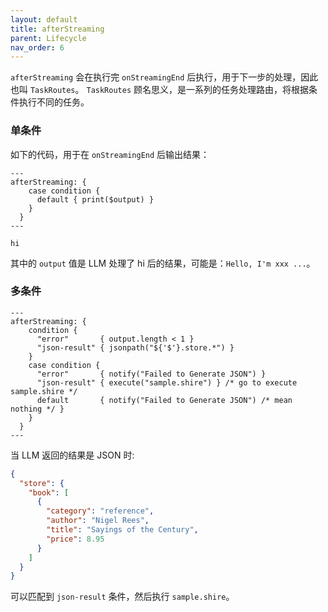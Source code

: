 ```yaml
---
layout: default
title: afterStreaming
parent: Lifecycle
nav_order: 6
---
```


`afterStreaming` 会在执行完 `onStreamingEnd` 后执行，用于下一步的处理，因此也叫 `TaskRoutes`。 `TaskRoutes`
顾名思义，是一系列的任务处理路由，将根据条件执行不同的任务。

### 单条件

如下的代码，用于在 `onStreamingEnd` 后输出结果：

```shire
---
afterStreaming: { 
    case condition {
      default { print($output) }
    }
  }
---

hi
```

其中的 `output` 值是 LLM  处理了 hi 后的结果，可能是：`Hello, I'm xxx ...`。

### 多条件

```shire
---
afterStreaming: {
    condition {
      "error"       { output.length < 1 }
      "json-result" { jsonpath("${'$'}.store.*") }
    }
    case condition {
      "error"       { notify("Failed to Generate JSON") }
      "json-result" { execute("sample.shire") } /* go to execute sample.shire */
      default       { notify("Failed to Generate JSON") /* mean nothing */ }
    }
  }
---
```

当 LLM 返回的结果是 JSON 时:

```json
{
  "store": {
    "book": [
      {
        "category": "reference",
        "author": "Nigel Rees",
        "title": "Sayings of the Century",
        "price": 8.95
      }
    ]
  }
}
```

可以匹配到 `json-result` 条件，然后执行 `sample.shire`。
